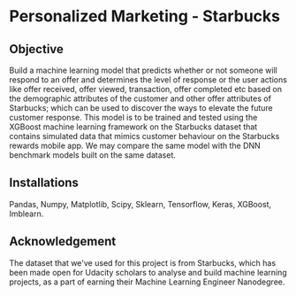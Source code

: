 # Personalized Marketing - Starbucks
## Objective
Build a machine learning model that predicts whether or not someone will respond to an offer and determines the level of response or the user actions like offer received, offer viewed, transaction, offer completed etc based on the demographic attributes of the customer and other offer attributes of Starbucks; which can be used to discover the ways to elevate the future customer response. This model is to be trained and tested using the XGBoost machine learning framework on the Starbucks dataset that contains simulated data that mimics customer behaviour on the Starbucks rewards mobile app. We may compare the same model with the DNN benchmark models built on the same dataset.
## Installations
Pandas, Numpy, Matplotlib, Scipy, Sklearn, Tensorflow, Keras, XGBoost, Imblearn.
## Acknowledgement
The dataset that we've used for this project is from Starbucks, which has been made open for Udacity scholars to analyse and build machine learning projects, as a part of earning their Machine Learning Engineer Nanodegree.
